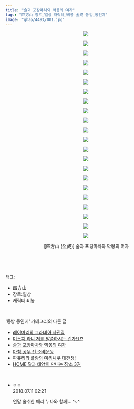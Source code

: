 ```yaml
---
title: "술과 포장마차와 악몽의 여자"
tags: "四方山 장르_일상 캐릭터_비봉 金成 동방_동인지"
image: "ghap/4493/001.jpg"
---
```

<div class="article">
<p style="text-align: center; clear: none; float: none;"><img src="{{ site.nasurl }}/ghap/4493/001.jpg"/></p>
<p style="text-align: center; clear: none; float: none;"><img src="{{ site.nasurl }}/ghap/4493/002.jpg"/></p>
<p style="text-align: center; clear: none; float: none;"><img src="{{ site.nasurl }}/ghap/4493/003.jpg"/></p>
<p style="text-align: center; clear: none; float: none;"><img src="{{ site.nasurl }}/ghap/4493/004.jpg"/></p>
<p style="text-align: center; clear: none; float: none;"><img src="{{ site.nasurl }}/ghap/4493/005.jpg"/></p>
<p style="text-align: center; clear: none; float: none;"><img src="{{ site.nasurl }}/ghap/4493/006.jpg"/></p>
<p style="text-align: center; clear: none; float: none;"><img src="{{ site.nasurl }}/ghap/4493/007.jpg"/></p>
<p style="text-align: center; clear: none; float: none;"><img src="{{ site.nasurl }}/ghap/4493/008.jpg"/></p>
<p style="text-align: center; clear: none; float: none;"><img src="{{ site.nasurl }}/ghap/4493/009.jpg"/></p>
<p style="text-align: center; clear: none; float: none;"><img src="{{ site.nasurl }}/ghap/4493/010.jpg"/></p>
<p style="text-align: center; clear: none; float: none;"><img src="{{ site.nasurl }}/ghap/4493/011.jpg"/></p>
<p style="text-align: center; clear: none; float: none;"><img src="{{ site.nasurl }}/ghap/4493/012.jpg"/></p>
<p style="text-align: center; clear: none; float: none;"><img src="{{ site.nasurl }}/ghap/4493/013.jpg"/></p>
<p style="text-align: center; clear: none; float: none;"><img src="{{ site.nasurl }}/ghap/4493/014.jpg"/></p>
<p style="text-align: center; clear: none; float: none;"><img src="{{ site.nasurl }}/ghap/4493/015.jpg"/></p>
<p style="text-align: center; clear: none; float: none;"><img src="{{ site.nasurl }}/ghap/4493/016.jpg"/></p>
<p style="text-align: center; clear: none; float: none;"><img src="{{ site.nasurl }}/ghap/4493/017.jpg"/></p>
<p style="text-align: center; clear: none; float: none;"><img src="{{ site.nasurl }}/ghap/4493/018.jpg"/></p>
<p style="text-align: center; clear: none; float: none;"><img src="{{ site.nasurl }}/ghap/4493/019.jpg"/></p>
<p style="text-align: center; clear: none; float: none;"><img src="{{ site.nasurl }}/ghap/4493/020.jpg"/></p>
<p style="text-align: center; clear: none; float: none;"><img src="{{ site.nasurl }}/ghap/4493/021.jpg"/></p>
<p style="text-align: center; clear: none; float: none;"><img src="{{ site.nasurl }}/ghap/4493/022.jpg"/></p>
<p style="text-align: center; clear: none; float: none;"> [四方山 (金成)] 술과 포장마차와 악몽의 여자</p>
<p><br/></p>
</div><br/>
<div class="tagTrail">
<p>태그: </p>
<ul>
<li>四方山</li>
<li>장르:일상</li>
<li>캐릭터:비봉</li>
</ul>
</div><br/>
<div class="another">
<p>'동방 동인지' 카테고리의 다른 글</p>
<ul>
<li><a href="/2018-07-08-ghap_4496">레이마리의 그라비아 사진집</a></li>
<li><a href="/2018-07-08-ghap_4494">미스치 라니 저를 말씀하시는 건가요!?</a></li>
<li><a href="/2018-07-08-ghap_4493">술과 포장마차와 악몽의 여자</a></li>
<li><a href="/2018-07-04-ghap_4491">아침 공무 전 준비운동</a></li>
<li><a href="/2018-07-04-ghap_4489">파츄리와 플랑의 야키니쿠 대전쟁!</a></li>
<li><a href="/2018-07-03-ghap_4488">HOME 달과 태양이 만나는 장소 3권</a></li>
</ul>
</div><br/>
<div class="cb_module cb_fluid">
<div class="cb_wrt cb_profile">
<div class="comment">
<ul>
<li class="cb_thumb_off" id="comment15283777">
<div class="cb_comment_area">
<div class="cb_info_area">
<div class="cb_section">
<span class="cb_nick_name">ㅇㅇ</span>
</div>
<div class="cb_section">
<span class="cb_date">2018.07.11 02:21 </span>
</div>
</div>
<div class="cb_dsc_comment">
<p class="cb_dsc">
											연말 술취한 메리 누나와 함께... ^~^
										</p>
</div>
</div></li>
</ul>
</div>
</div><!-- commentList close -->
</div><br/>

